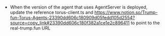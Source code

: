 - When the version of the agent that uses AgentServer is deployed, update the reference torus-client.ts and <https://www.notion.so/Trump-fun-Torus-Agents-23390dd606c180909d05fedd105d2554?source=copy_link#23390dd606c180f382a1ce1e2c896411> to point to the real-trump.fun URL
